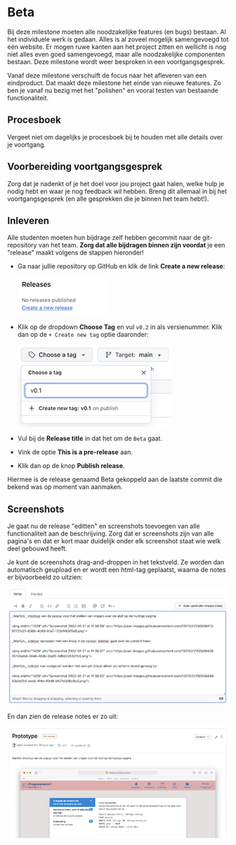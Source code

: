 # Beta

Bij deze milestone moeten alle noodzakelijke features (en bugs) bestaan. Al het individuele werk is gedaan. Alles is al zoveel mogelijk samengevoegd tot één website. Er mogen ruwe kanten aan het project zitten en wellicht is nog niet alles even goed samengevoegd, maar alle noodzakelijke componenten bestaan. Deze milestone wordt weer besproken in een voortgangsgesprek.

Vanaf deze milestone verschuift de focus naar het afleveren van een eindproduct. Dat maakt deze milestone het einde van nieuwe features. Zo ben je vanaf nu bezig met het "polishen" en vooral testen van bestaande functionaliteit.

## Procesboek

Vergeet niet om dagelijks je procesboek bij te houden met alle details over je voortgang. 

## Voorbereiding voortgangsgesprek

Zorg dat je nadenkt of je het doel voor jou project gaat halen, welke hulp je nodig hebt en waar je nog feedback wil hebben. Breng dit allemaal in bij het voortgangsgesprek (en alle gesprekken die je binnen het team hebt!).

## Inleveren

Alle studenten moeten hun bijdrage zelf hebben gecommit naar de git-repository van het team. **Zorg dat alle bijdragen binnen zijn voordat** je een "release" maakt volgens de stappen hieronder!

-   Ga naar jullie repository op GitHub en klik de link **Create a new release**:

    ![](make-release.png)

-   Klik op de dropdown **Choose Tag** en vul `v0.2` in als versienummer. Klik dan op de `+ Create new tag` optie daaronder:

    ![](choose-tag.png)

-   Vul bij de **Release title** in dat het om de `Beta` gaat.

-   Vink de optie **This is a pre-release** aan.

-   Klik dan op de knop **Publish release**.

Hiermee is de release genaamd Beta gekoppeld aan de laatste commit die bekend was op moment van aanmaken.

## Screenshots

Je gaat nu de release "editten" en screenshots toevoegen van alle functionaliteit aan de beschrijving. Zorg dat er screenshots zijn van alle pagina's en dat er kort maar duidelijk onder elk screenshot staat wie welk deel gebouwd heeft.

Je kunt de screenshots drag-and-droppen in het tekstveld. Ze worden dan automatisch geupload en er wordt een html-tag geplaatst, waarna de notes er bijvoorbeeld zo uitzien:

![](edit-notes.png)

En dan zien de release notes er zo uit:

![](notes-in-release.png)
